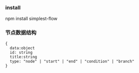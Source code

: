 ### install

npm install simplest-flow

### 节点数据结构

```
{
  data:object
  id: string
  title:string
  type: "node" | "start" | "end" | "condition" | "branch"
}

```

